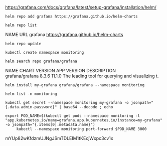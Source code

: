 https://grafana.com/docs/grafana/latest/setup-grafana/installation/helm/

```shell
helm repo add grafana https://grafana.github.io/helm-charts
```
```shell
helm repo list
```
NAME    URL
grafana https://grafana.github.io/helm-charts
```shell
helm repo update
```
```shell
kubectl create namespace monitoring
```
```shell
helm search repo grafana/grafana
```
NAME                            CHART VERSION   APP VERSION     DESCRIPTION                                       
grafana/grafana                 8.3.6           11.1.0          The leading tool for querying and visualizing t.
```shell
helm install my-grafana grafana/grafana --namespace monitoring
```
```shell
helm list -n monitoring
```
```shell
kubectl get secret --namespace monitoring my-grafana -o jsonpath="{.data.admin-password}" | base64 --decode ; echo
```
```shell
export POD_NAME=$(kubectl get pods --namespace monitoring -l "app.kubernetes.io/name=grafana,app.kubernetes.io/instance=my-grafana" -o jsonpath="{.items[0].metadata.name}")
     kubectl --namespace monitoring port-forward $POD_NAME 3000
```
mYUp82wKfdzmUJNgJSmTDLEIM1tKEcjWxpc3cv1x

